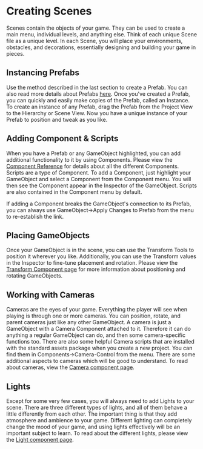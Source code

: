 Creating Scenes
===============


<span class=keyword>Scenes</span> contain the objects of your game.  They can be used to create a main menu, individual levels, and anything else.  Think of each unique Scene file as a unique level.  In each Scene, you will place your environments, obstacles, and decorations, essentially designing and building your game in pieces.

Instancing Prefabs
------------------


Use the method described in the last section to create a <span class=keyword>Prefab</span>.  You can also read more details about Prefabs [here](Prefabs.html).  Once you've created a Prefab, you can quickly and easily make copies of the Prefab, called an <span class=keyword>Instance</span>.  To create an instance of any Prefab, drag the Prefab from the <span class=keyword>Project View</span> to the <span class=keyword>Hierarchy</span> or <span class=keyword>Scene View</span>. Now you have a unique instance of your Prefab to position and tweak as you like.

Adding Component & Scripts
--------------------------


When you have a Prefab or any <span class=keyword>GameObject</span> highlighted, you can add additional functionality to it by using <span class=keyword>Components</span>.  Please view the [Component Reference](Components.html) for details about all the different Components.  <span class=keyword>Scripts</span> are a type of Component.  To add a Component, just highlight your GameObject and select a Component from the <span class=menu>Component</span> menu.  You will then see the Component appear in the <span class=keyword>Inspector</span> of the GameObject.  Scripts are also contained in the <span class=menu>Component</span> menu by default.

If adding a Component breaks the GameObject's connection to its Prefab, you can always use <span class=menu>GameObject->Apply Changes to Prefab</span> from the menu to re-establish the link.

Placing GameObjects
-------------------


Once your GameObject is in the scene, you can use the <span class=keyword>Transform Tools</span> to position it wherever you like.  Additionally, you can use the <span class=component>Transform</span> values in the Inspector to fine-tune placement and rotation.  Please view the [Transform Component page](class-Transform.html) for more information about positioning and rotating GameObjects.

Working with Cameras
--------------------


<span class=keyword>Cameras</span> are the eyes of your game.  Everything the player will see when playing is through one or more cameras.  You can position, rotate, and parent cameras just like any other GameObject.  A camera is just a GameObject with a Camera Component attached to it.  Therefore it can do anything a regular GameObject can do, and then some camera-specific functions too.  There are also some helpful Camera scripts that are installed with the standard assets package when you create a new project.  You can find them in <span class=menu>Components->Camera-Control</span> from the menu.  There are some additional aspects to cameras which will be good to understand.  To read about cameras, view the [Camera component page](class-Camera.html).

Lights
------


Except for some very few cases, you will always need to add <span class=keyword>Lights</span> to your scene.  There are three different types of lights, and all of them behave a little differently from each other.  The important thing is that they add atmosphere and ambience to your game.  Different lighting can completely change the mood of your game, and using lights effectively will be an important subject to learn.  To read about the different lights, please view the [Light component page](class-Light.html).
